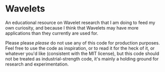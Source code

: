 Wavelets 
===

An educational resource on Wavelet research that I am doing to feed my own curiosity, and because I think that Wavelets may have more applications than they currently are used for.

Please please _please_ do not use any of this code for production purposes. Feel free to use the code as inspiration, or to read it for the heck of it, or whatever you'd like (consistent with the MIT license), but this code should
not be treated as industrial-strength code, it's mainly a holding ground for research and experimentation.

